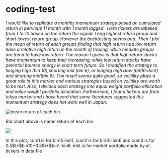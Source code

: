 # coding-test
 *I would like to replicate a monthly momentum strategy based on cumulated 
 return in pervious 11 month with 1 month lagged . Here tickers are labelled 
 from 1 to 10 based on the return the signal. Long highest return group and 
 short lowest return group. However the backtesting seems bad. Then I plot 
 the mean of return of each groups finding that high return had low return 
 have a relative high return in the month of trading, while mediate  groups
 are trend to have low return. The reason I guess is that high return stocks
 have momentum to keep their increasing, while low return stocks have
 potential bounce energy in short term future. So I modified the strategy to 
 longing high (bin 10),shorting mid (bin 6), or longing high+low (bin10+bin1)
 and shorting mid(bin 6). The result seems quite good, so volitility plays a great role in this market and various strategies based on 
 volitility are worth to be test. Also, I divided each 
 strategy into equal weight portfolio allocation and value weight portfolio allocation.
 Furthermore, I found tickers are from tokyo market and I have heard that some 
 literatures suggested this momentum strategy does not work well in Japan.*
 
![mean return of each bin](https://user-images.githubusercontent.com/99357310/164297863-f5a30420-f17e-4daf-9175-e621d75c5740.png)

Bar chart above is mean return of each bin

![](https://user-images.githubusercontent.com/99357310/164297893-2e240832-9257-4aca-9ba8-23d4608b27da.png)

In this plot, cum1 is for bin10-bin1, cum2 is for bin10-bin6 and cum3 is for 0.5$\*$bin10+0.5$\*$bin1-bin6. mkt is for market portfolio made by all tickers in 
data file
